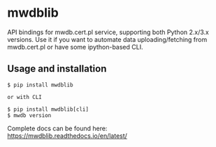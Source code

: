 # mwdblib

API bindings for mwdb.cert.pl service, supporting both Python 2.x/3.x versions. Use it if you want to automate data uploading/fetching from mwdb.cert.pl or have some ipython-based CLI.

## Usage and installation

```buildoutcfg
$ pip install mwdblib

or with CLI

$ pip install mwdblib[cli]
$ mwdb version
```

Complete docs can be found here: https://mwdblib.readthedocs.io/en/latest/

